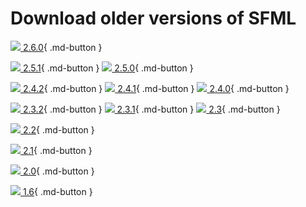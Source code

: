 # Download older versions of SFML

[![](../images/icons/download-old-small.png) 2.6.0](2.6.0.md){ .md-button }

[![](../images/icons/download-old-small.png) 2.5.1](2.5.1.md){ .md-button } [![](../images/icons/download-old-small.png) 2.5.0](2.5.0.md){ .md-button }

[![](../images/icons/download-old-small.png) 2.4.2](2.4.2.md){ .md-button } [![](../images/icons/download-old-small.png) 2.4.1](2.4.1.md){ .md-button } [![](../images/icons/download-old-small.png) 2.4.0](2.4.0.md){ .md-button }

[![](../images/icons/download-old-small.png) 2.3.2](2.3.2.md){ .md-button } [![](../images/icons/download-old-small.png) 2.3.1](2.3.1.md){ .md-button } [![](../images/icons/download-old-small.png) 2.3](2.3.md){ .md-button }

[![](../images/icons/download-old-small.png) 2.2](2.2.md){ .md-button }

[![](../images/icons/download-old-small.png) 2.1](2.1.md){ .md-button }

[![](../images/icons/download-old-small.png) 2.0](2.0.md){ .md-button }

[![](../images/icons/download-old-small.png) 1.6](1.6.md){ .md-button }
